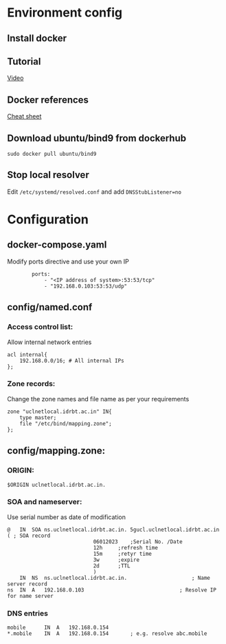 # Environment config
## Install docker

## Tutorial
[Video](https://www.youtube.com/watch?v=syzwLwE3Xq4)

## Docker references
[Cheat sheet](https://github.com/subhrendu1987/DockerCommandReferences/blob/main/README.md)

## Download ubuntu/bind9 from dockerhub
`sudo docker pull ubuntu/bind9`

## Stop local resolver
Edit `/etc/systemd/resolved.conf` and add `DNSStubListener=no`


# Configuration
## docker-compose.yaml
Modify ports directive and use your own IP
```
        ports:
            - "<IP address of system>:53:53/tcp"	
            - "192.168.0.103:53:53/udp"
``` 
## config/named.conf
### Access control list:
Allow internal network entries
```
acl internal{
	192.168.0.0/16; # All internal IPs 
};
```

### Zone records:
Change the zone names and file name as per your requirements
```
zone "uclnetlocal.idrbt.ac.in" IN{
	type master;
	file "/etc/bind/mapping.zone";
};
```

## config/mapping.zone:
### ORIGIN:
```
$ORIGIN uclnetlocal.idrbt.ac.in.
```
### SOA and nameserver:
Use serial number as date of modification
```
@	IN	SOA	ns.uclnetlocal.idrbt.ac.in.	5gucl.uclnetlocal.idrbt.ac.in (	; SOA record
							06012023	;Serial No. /Date
							12h		;refresh time
							15m		;retyr time
							3w		;expire
							2d		;TTL
							)
	IN	NS	ns.uclnetlocal.idrbt.ac.in.						; Name server record
ns	IN	A	192.168.0.103								; Resolve IP for name server
```
### DNS entries
```
mobile		IN	A	192.168.0.154
*.mobile	IN	A	192.168.0.154		; e.g. resolve abc.mobile 
```